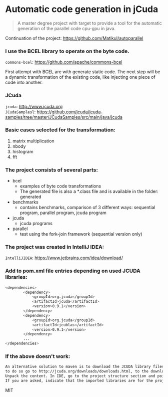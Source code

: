 # Automatic code generation in jCuda 
> A master degree project with target to provide a tool for the automatic generation of the parallel code cpu-gpu in java.

Continuation of the project:  <https://github.com/Matikul/autoparallel>

### I use the BCEL library to operate on the byte code.
`commons-bcel`:  <https://github.com/apache/commons-bcel>


First attempt with BCEL are with generate static code. 
The next step will be a dynamic transformation of the existing code, like injecting one piece of code into another.


### JCuda

`jcuda`:  <http://www.jcuda.org> \
`JCudaSamplesl`:  <https://github.com/jcuda/jcuda-samples/tree/master/JCudaSamples/src/main/java/jcuda>


### Basic cases selected for the transformation:
1. matrix multiplication
2. nbody
3. histogram
4. fft


### The project consists of several parts:
* bcel
    * examples of byte code transformations
	* The generated file is also a *.class file and is available in the folder: generated
* benchmarks
    * contains benchmarks, comparison of 3 different ways: sequential program, parallel program, jcuda program
* jcuda
    * jcuda programs
* parallel
    * test using the fork-join framework (sequential version only)  




### The project was created in IntelliJ IDEA:
`IntelliJIDEA`: <https://www.jetbrains.com/idea/download/>


### Add to pom.xml file entries depending on used JCUDA libraries:
```sh
<dependencies>
        <dependency>
            <groupId>org.jcuda</groupId>
            <artifactId>jcuda</artifactId>
            <version>0.9.1</version>
        </dependency>
        <dependency>
            <groupId>org.jcuda</groupId>
            <artifactId>jcublas</artifactId>
            <version>0.9.1</version>
        </dependency>
        ...
</dependencies>        
```

### If the above doesn't work:
```sh
An alternative solution to maven is to download the JCUDA library files yourself, 
to do so go to http://jcuda.org/downloads/downloads.html, to the download section and download the *.zip package. 
Unpack the content. In IDE, go to the project structure section and point to all/selected *.jar files. 
If you are asked, indicate that the imported libraries are for the project module with name: jcuda.
```

MIT
